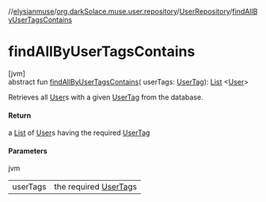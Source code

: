 //[elysianmuse](../../../index.md)/[org.darkSolace.muse.user.repository](../index.md)/[UserRepository](index.md)/[findAllByUserTagsContains](find-all-by-user-tags-contains.md)

# findAllByUserTagsContains

[jvm]\
abstract fun [findAllByUserTagsContains](find-all-by-user-tags-contains.md)(
userTags: [UserTag](../../org.darkSolace.muse.user.model/-user-tag/index.md)): [List](https://kotlinlang.org/api/latest/jvm/stdlib/kotlin.collections/-list/index.html)
&lt;[User](../../org.darkSolace.muse.user.model/-user/index.md)&gt;

Retrieves all [User](../../org.darkSolace.muse.user.model/-user/index.md)s with a
given [UserTag](../../org.darkSolace.muse.user.model/-user-tag/index.md) from the database.

#### Return

a [List](https://kotlinlang.org/api/latest/jvm/stdlib/kotlin.collections/-list/index.html)
of [User](../../org.darkSolace.muse.user.model/-user/index.md)s having the
required [UserTag](../../org.darkSolace.muse.user.model/-user-tag/index.md)

#### Parameters

jvm

|          |                                                                                  |
|----------|----------------------------------------------------------------------------------|
| userTags | the required [UserTag](../../org.darkSolace.muse.user.model/-user-tag/index.md)s |
